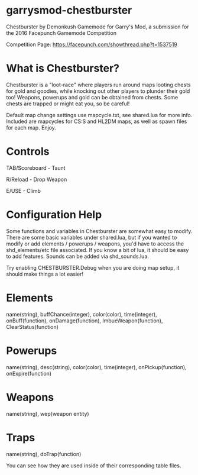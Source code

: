 # garrysmod-chestburster
Chestburster by Demonkush
Gamemode for Garry's Mod, a submission for the 2016 Facepunch Gamemode Competition

Competition Page: https://facepunch.com/showthread.php?t=1537519


# What is Chestburster?

Chestburster is a "loot-race" where players run around maps looting chests for gold and goodies, while knocking out other players to plunder their gold too!
Weapons, powerups and gold can be obtained from chests. Some chests are trapped or might eat you, so be careful!


Default map change settings use mapcycle.txt, see shared.lua for more info. Included are mapcycles for CS:S and HL2DM maps, as well as spawn files for each map. Enjoy.


# Controls

TAB/Scoreboard - Taunt

R/Reload - Drop Weapon

E/USE - Climb



# Configuration Help

Some functions and variables in Chestburster are somewhat easy to modify. There are some basic variables under shared.lua, but if you wanted to modify or add elements / powerups / weapons, you'd have to access the shd_elements/etc file associated. If you know a bit of lua, it should be easy to add features. Sounds can be added via shd_sounds.lua.

Try enabling CHESTBURSTER.Debug when you are doing map setup, it should make things a lot easier!


# Elements

name(string), buffChance(integer), color(color), time(integer), onBuff(function), onDamage(function), ImbueWeapon(function), ClearStatus(function)


# Powerups

name(string), desc(string), color(color), time(integer), onPickup(function), onExpire(function)


# Weapons

name(string), wep(weapon entity)


# Traps

name(string), doTrap(function)


You can see how they are used inside of their corresponding table files.
